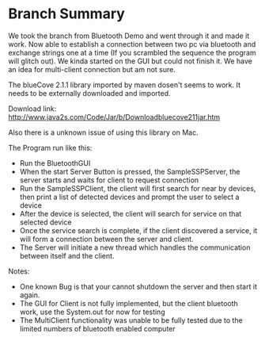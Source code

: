 # Branch Summary

We took the branch from Bluetooth Demo and went through it and
made it work. Now able to establish a connection between two pc via bluetooth
and exchange strings one at a time (If you scrambled the sequence the program 
will glitch out). We kinda started on the GUI but could not finish it. 
We have an idea for multi-client connection but am not sure.

The blueCove 2.1.1 library imported by maven dosen't seems to work. 
It needs to be externally downloaded and imported.

Download link: http://www.java2s.com/Code/Jar/b/Downloadbluecove211jar.htm

Also there is a unknown issue of using this library on Mac.

The Program run like this: <br>
* Run the BluetoothGUI 
* When the start Server Button is pressed, the SampleSSPServer, the server starts and waits for client to request connection
* Run the SampleSSPClient, the client will first search for near by devices, 
    then print a list of detected devices and prompt the user to select a device
* After the device is selected, the client will search for service on that selected device
* Once the service search is complete, if the client discovered a service, it will form a connection
    between the server and client.
* The Server will initiate a new thread which handles the communication between itself and the client.

Notes:
* One known Bug is that your cannot shutdown the server and then start it again.
* The GUI for Client is not fully implemented, but the client bluetooth work, use the System.out for now for testing
* The MultiClient functionality was unable to be fully tested due to the limited numbers of bluetooth enabled computer